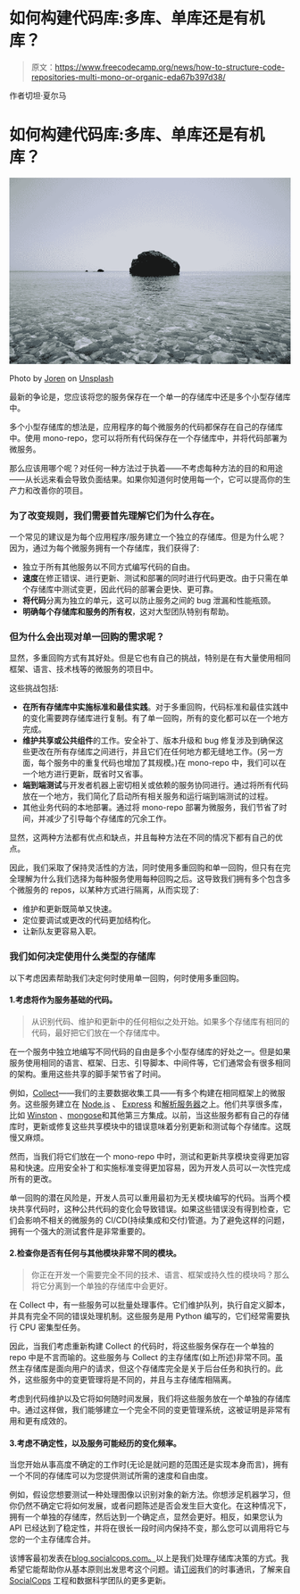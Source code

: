 # 如何构建代码库:多库、单库还是有机库？

> 原文：<https://www.freecodecamp.org/news/how-to-structure-code-repositories-multi-mono-or-organic-eda67b397d38/>

作者切坦·夏尔马

# 如何构建代码库:多库、单库还是有机库？

![BldvbE37nusd26cWWR6cj4LWA5HMBTFqXp7S](img/9d27d7e6b40108deaaefaa8d13c959a8.png)

Photo by [Joren](https://unsplash.com/photos/xXfBW9S3faU?utm_source=unsplash&utm_medium=referral&utm_content=creditCopyText) on [Unsplash](https://unsplash.com/search/photos/monolithic?utm_source=unsplash&utm_medium=referral&utm_content=creditCopyText)

最新的争论是，您应该将您的服务保存在一个单一的存储库中还是多个小型存储库中。

多个小型存储库的想法是，应用程序的每个微服务的代码都保存在自己的存储库中。使用 mono-repo，您可以将所有代码保存在一个存储库中，并将代码部署为微服务。

那么应该用哪个呢？对任何一种方法过于执着——不考虑每种方法的目的和用途——从长远来看会导致负面结果。如果你知道何时使用每一个，它可以提高你的生产力和改善你的项目。

### 为了改变规则，我们需要首先理解它们为什么存在。

一个常见的建议是为每个应用程序/服务建立一个独立的存储库。但是为什么呢？因为，通过为每个微服务拥有一个存储库，我们获得了:

*   独立于所有其他服务以不同方式编写代码的自由。
*   **速度**在修正错误、进行更新、测试和部署的同时进行代码更改。由于只需在单个存储库中测试变更，因此代码的部署会更快、更可靠。
*   **将代码**分离为独立的单元，这可以防止服务之间的 bug 泄漏和性能瓶颈。
*   **明确每个存储库和服务的所有权**，这对大型团队特别有帮助。

### 但为什么会出现对单一回购的需求呢？

显然，多重回购方式有其好处。但是它也有自己的挑战，特别是在有大量使用相同框架、语言、技术栈等的微服务的项目中。

这些挑战包括:

*   **在所有存储库中实施标准和最佳实践**。对于多重回购，代码标准和最佳实践中的变化需要跨存储库进行复制。有了单一回购，所有的变化都可以在一个地方完成。
*   **维护共享或公共组件**的工作。安全补丁、版本升级和 bug 修复涉及到确保这些更改在所有存储库之间进行，并且它们在任何地方都无缝地工作。(另一方面，每个服务中的重复代码也增加了其规模。)在 mono-repo 中，我们可以在一个地方进行更新，既省时又省事。
*   **端到端测试**与开发者机器上密切相关或依赖的服务协同进行。通过将所有代码放在一个地方，我们简化了启动所有相关服务和运行端到端测试的过程。
*   其他业务代码的本地部署。通过将 mono-repo 部署为微服务，我们节省了时间，并减少了引导每个存储库的冗余工作。

显然，这两种方法都有优点和缺点，并且每种方法在不同的情况下都有自己的优点。

因此，我们采取了保持灵活性的方法，同时使用多重回购和单一回购，但只有在完全理解为什么我们选择为每种服务使用每种回购之后。这导致我们拥有多个包含多个微服务的 repos，以某种方式进行隔离，从而实现了:

*   维护和更新既简单又快速。
*   定位要调试或更改的代码更加结构化。
*   让新队友更容易入职。

### 我们如何决定使用什么类型的存储库

以下考虑因素帮助我们决定何时使用单一回购，何时使用多重回购。

#### 1.考虑将作为服务基础的代码。

> 从识别代码、维护和更新中的任何相似之处开始。如果多个存储库有相同的代码，最好把它们放在一个存储库中。

在一个服务中独立地编写不同代码的自由是多个小型存储库的好处之一。但是如果服务使用相同的语言、框架、日志、引导脚本、中间件等，它们通常会有很多相同的架构。重用这些共享的脚手架节省了时间。

例如，[Collect](http://socialcops.com/collect)——我们的主要数据收集工具——有多个构建在相同框架上的微服务。这些服务建立在 [Node.js](https://nodejs.org/en/) 、 [Express](https://expressjs.com/) 和[解析服务器](https://parseplatform.org/)之上。他们共享很多库，比如 [Winston](https://github.com/winstonjs/winston) 、[mongose](https://mongoosejs.com/)和其他第三方集成。以前，当这些服务都有自己的存储库时，更新或修复这些共享模块中的错误意味着分别更新和测试每个存储库。这既慢又麻烦。

然而，当我们将它们放在一个 mono-repo 中时，测试和更新共享模块变得更加容易和快速。应用安全补丁和实施标准变得更加容易，因为开发人员可以一次性完成所有的更改。

单一回购的潜在风险是，开发人员可以重用最初为无关模块编写的代码。当两个模块共享代码时，这种公共代码的变化会导致错误。如果这些错误没有得到检查，它们会影响不相关的微服务的 CI/CD(持续集成和交付)管道。为了避免这样的问题，拥有一个强大的测试套件是非常重要的。

#### 2.检查你是否有任何与其他模块非常不同的模块。

> 你正在开发一个需要完全不同的技术、语言、框架或持久性的模块吗？那么将它分离到一个单独的存储库中会更好。

在 Collect 中，有一些服务可以批量处理事件。它们维护队列，执行自定义脚本，并具有完全不同的错误处理机制。这些服务是用 Python 编写的，它们经常需要执行 CPU 密集型任务。

因此，当我们考虑重新构建 Collect 的代码时，将这些服务保存在一个单独的 repo 中是不言而喻的。这些服务与 Collect 的主存储库(如上所述)非常不同。虽然主存储库是面向用户的请求，但这个存储库完全是关于后台任务和执行的。此外，这些服务中的变更管理将是不同的，并且与主存储库相隔离。

考虑到代码维护以及它将如何随时间发展，我们将这些服务放在一个单独的存储库中。通过这样做，我们能够建立一个完全不同的变更管理系统，这被证明是非常有用和更有成效的。

#### 3.考虑不确定性，以及服务可能经历的变化频率。

当您开始从事高度不确定的工作时(无论是就问题的范围还是实现本身而言)，拥有一个不同的存储库可以为您提供测试所需的速度和自由度。

例如，假设您想要测试一种处理图像以识别对象的新方法。你想涉足机器学习，但你仍然不确定它将如何发展，或者问题陈述是否会发生巨大变化。在这种情况下，拥有一个单独的存储库，然后达到一个确定点，显然会更好。相反，如果您认为 API 已经达到了稳定性，并将在很长一段时间内保持不变，那么您可以调用将它与您的一个主存储库合并。

该博客最初发表在[blog.socialcops.com。](https://blog.socialcops.com/)以上是我们处理存储库决策的方式。我希望它能帮助你从基本原则出发思考这个问题。请[订阅](https://share.hsforms.com/1Ag85PQHyTgCzyx00Col3Sw1d0o3)我们的时事通讯，了解来自 [SocialCops](http://www.socialcops.com) 工程和数据科学团队的更多更新。